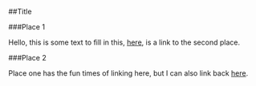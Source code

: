##Title

###Place 1

Hello, this is some text to fill in this, [here](place2), is a link to the second place.

###Place 2

Place one has the fun times of linking here, but I can also link back [here](place1).

